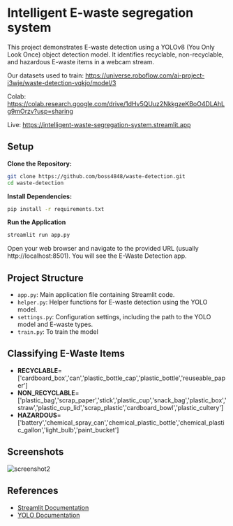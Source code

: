# Intelligent E-waste segregation system
This project demonstrates E-waste detection using a YOLOv8 (You Only Look Once) object detection model. It identifies recyclable, non-recyclable, and hazardous E-waste items in a webcam stream.

Our datasets used to train:
https://universe.roboflow.com/ai-project-i3wje/waste-detection-vqkjo/model/3

Colab:
https://colab.research.google.com/drive/1dHv5QUuz2NkkgzeKBoO4DLAhLg9mOrzv?usp=sharing

Live:
https://intelligent-waste-segregation-system.streamlit.app


## Setup

**Clone the Repository:**
```bash
git clone https://github.com/boss4848/waste-detection.git
cd waste-detection
```
**Install Dependencies:**
```bash
pip install -r requirements.txt
```
**Run the Application**
```bash
streamlit run app.py
```
Open your web browser and navigate to the provided URL (usually http://localhost:8501). You will see the E-Waste Detection app.

## Project Structure

- `app.py`: Main application file containing Streamlit code.
- `helper.py`: Helper functions for E-waste detection using the YOLO model.
- `settings.py`: Configuration settings, including the path to the YOLO model and E-waste types.
- `train.py`: To train the model

## Classifying E-Waste Items

- **RECYCLABLE**=['cardboard_box','can','plastic_bottle_cap','plastic_bottle','reuseable_paper']
- **NON_RECYCLABLE**=['plastic_bag','scrap_paper','stick','plastic_cup','snack_bag','plastic_box','straw','plastic_cup_lid','scrap_plastic','cardboard_bowl','plastic_cultery']
- **HAZARDOUS**=['battery','chemical_spray_can','chemical_plastic_bottle','chemical_plastic_gallon','light_bulb','paint_bucket']

## Screenshots

![screenshot2](screenshot2.png)

## References

- [Streamlit Documentation](https://docs.streamlit.io/)
- [YOLO Documentation](https://github.com/ultralytics/yolov5)

